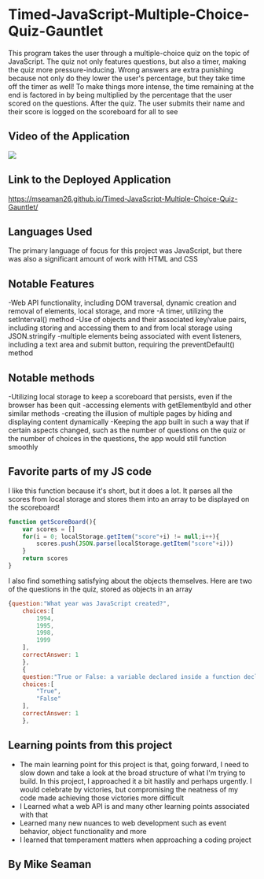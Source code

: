 # Timed-JavaScript-Multiple-Choice-Quiz-Gauntlet
This program takes the user through a multiple-choice quiz on the topic of JavaScript.  The quiz not only features questions, but also a timer, making the quiz more pressure-inducing. Wrong answers are extra punishing because not only do they lower the user's percentage, but they take time off the timer as well!  To make things more intense, the time remaining at the end is factored in by being multiplied by the percentage that the user scored on the questions.  After the quiz.  The user submits their name and their score is logged on the scoreboard for all to see

## Video of the Application
<img src="./assets/Images/Quiz.gif">

## Link to the Deployed Application
https://mseaman26.github.io/Timed-JavaScript-Multiple-Choice-Quiz-Gauntlet/

## Languages Used
The primary language of focus for this project was JavaScript, but there was also a significant amount of work with HTML and CSS

## Notable Features
-Web API functionality, including DOM traversal, dynamic creation and removal of elements, local storage, and more
-A timer, utilizing the setInterval() method
-Use of objects and their associated key/value pairs, including storing and accessing them to and from local storage using JSON.stringify
-multiple elements being associated with event listeners, including a text area and submit button, requiring the preventDefault() method

## Notable methods
-Utilizing local storage to keep a scoreboard that persists, even if the browser has been quit 
-accessing elements with getElementbyId and other similar methods
-creating the illusion of multiple pages by hiding and displaying content dynamically
-Keeping the app built in such a way that if certain aspects changed, such as the number of questions on the quiz or the number of choices in the questions, the app would still function smoothly

## Favorite parts of my JS code
I like this function because it's short, but it does a lot.  It parses all the scores from local storage and stores them into an array to be displayed on the scoreboard!
```javascript
function getScoreBoard(){
    var scores = []
    for(i = 0; localStorage.getItem("score"+i) != null;i++){
        scores.push(JSON.parse(localStorage.getItem("score"+i)))
    }
    return scores
}
```
I also find something satisfying about the objects themselves.  Here are two of the questions in the quiz, stored as objects in an array
```javascript
{question:"What year was JavaScript created?",
    choices:[
        1994,
        1995,
        1998,
        1999
    ],
    correctAnswer: 1
    },
    {
    question:"True or False: a variable declared inside a function declaration can be used anywhere by any other function",
    choices:[
        "True",
        "False"
    ],
    correctAnswer: 1
    },
```
## Learning points from this project
- The main learning point for this project is that, going forward, I need to slow down and take a look at the broad structure of what I'm trying to build.  In this project, I approached it a bit hastily and perhaps urgently. I would celebrate by victories, but compromising the neatness of my code made achieving those victories more difficult
- I Learned what a web API is and many other learning points associated with that
- Learned many new nuances to web development such as event behavior, object functionality and more
- I learned that temperament matters when approaching a coding project

## By Mike Seaman
